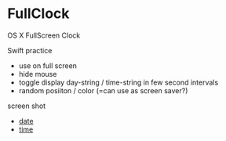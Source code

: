 # FullClock
OS X FullScreen Clock

Swift practice

* use on full screen
* hide mouse
* toggle display day-string / time-string in few second intervals
* random posiiton / color (=can use as screen saver?)

screen shot

* [date](screen_date.png)
* [time](screen_time.png)
